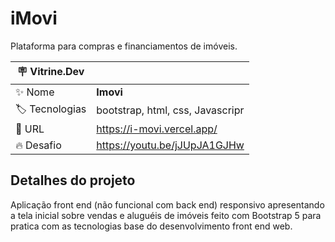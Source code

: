 # iMovi

Plataforma para compras e financiamentos de imóveis.

| :placard: Vitrine.Dev |     |
| -------------  | --- |
| :sparkles: Nome        | **Imovi**
| :label: Tecnologias | bootstrap, html, css, Javascripr
| :rocket: URL         | https://i-movi.vercel.app/
| :fire: Desafio     | https://youtu.be/jJUpJA1GJHw


## Detalhes do projeto

Aplicação front end (não funcional com back end) responsivo apresentando a tela inicial sobre vendas e aluguéis  de imóveis feito com Bootstrap 5 para pratica com as tecnologias base do desenvolvimento front end web.

